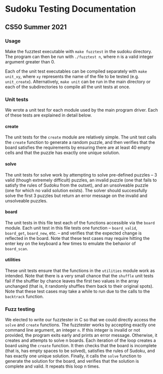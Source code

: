 # Sudoku Testing Documentation
## CS50 Summer 2021

### Usage

Make the fuzztest executable with `make fuzztest` in the sudoku directory. The program can then be run with `./fuzztest n`, where n is a valid integer argument greater than 0.

Each of the unit test executables can be compiled separately with `make unit_xy`, where `xy` represents the name of the file to be tested (e.g. `unit_create`). Alternatively, `make unit` can be run in the main directory or each of the subdirectories to compile all the unit tests at once.

### Unit tests

We wrote a unit test for each module used by the main program driver. Each of these tests are explained in detail below.

#### create

The unit tests for the `create` module are relatively simple. The unit test calls the `create` function to generate a random puzzle, and then verifies that the board satisfies the requirements by ensuring there are at least 40 empty cells and that the puzzle has exactly one unique solution.

#### solve

The unit tests for solve work by attempting to solve pre-defined puzzles – 3 valid (though extremely difficult) puzzles, an invalid puzzle (one that fails to satisfy the rules of Sudoku from the outset), and an unsolveable puzzle (one for which no valid solution exists). The solver should successfully solve the first 3 puzzles but return an error message on the invalid and unsolveable puzzles.

#### board

The unit tests in this file test each of the functions accessible via the `board` module. Each unit test in this file tests one function – `board_valid`, `board_get`, `board_new`, etc. – and verifies that the expected change is reflected in the board. Note that these test cases may require hitting the enter key on the keyboard a few times to emulate the behavior of `board_scan`.

#### utilities

These unit tests ensure that the functions in the `utilities` module work as intended. Note that there is a very small chance that the `shuffle` unit tests fail if the shuffler by chance leaves the first two values in the array unchanged (that is, it randomly shuffles them back to their original spots). Note that these test cases may take a while to run due to the calls to the `backtrack` function. 

### Fuzz testing

We elected to write our fuzztester in C so that we could directly access the `solve` and `create` functions. The fuzztester works by accepting exactly one command line argument, an integer `n`. If this integer is invalid or not provided, the program exits early and prints an error message. Otherwise, it creates and attempts to solve n boards. Each iteration of the loop creates a board using the `create` function. It then checks that the board is incomplete (that is, has empty spaces to be solved), satisfies the rules of Sudoku, and has exactly one unique solution. Finally, it calls the `solve` function to generate the solution for the board, and verifies that the solution is complete and valid. It repeats this loop n times.